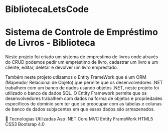 # BibliotecaLetsCode
 
<h1>Sistema de Controle de Empréstimo de Livros - Biblioteca </h1>
<p>Neste projeto foi criado um sistema de emprestimo de livros onde através do CRUD podemos pedir um empréstimo de
livro, cadastrar um livro e um cliente, editar, deletar e devolver um livro emprestado. </p>

<p>Também neste projeto utlizamos o Entity FrameWork que é um ORM (Mapeador Relacional de Objeto) que permite que os desenvolvedores .NET trabalhem com um banco de dados usando objetos .NET, neste projeto foi utilizado o banco de dados SQL. O Entity Framework permite que os desenvolvedores trabalhem com dados na forma de objetos e propriedades específicos
de domínio sem ter que se preocupar com as tabelas e colunas de banco de dados subjacentes em que esses dados são armazenados.</p>


🚀 Tecnologias Utilizadas
Asp .NET Core MVC
Entity FrameWork
HTML5
CSS3
Bootsrap 4.0
